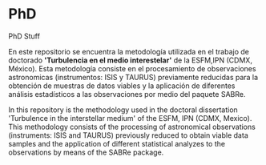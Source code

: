 # PhD
PhD Stuff

En este repositorio se encuentra la metodología utilizada en el trabajo de doctorado **'Turbulencia en el medio interestelar'** de la ESFM,IPN (CDMX, México). Esta metodología consiste en el procesamiento de observaciones astronomicas (instrumentos: ISIS y TAURUS) previamente reducidas para la obtención de muestras de datos viables y la aplicación de diferentes análisis estadísticos a las observaciones por medio del paquete SABRe.

In this repository is the methodology used in the doctoral dissertation 'Turbulence in the interstellar medium' of the ESFM, IPN (CDMX, Mexico). This methodology consists of the processing of astronomical observations (instruments: ISIS and TAURUS) previously reduced to obtain viable data samples and the application of different statistical analyzes to the observations by means of the SABRe package.
